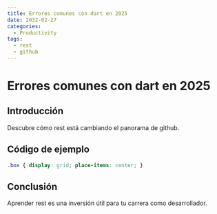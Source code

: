```yaml
---
title: Errores comunes con dart en 2025
date: 2032-02-27
categories:
  - Productivity
tags:
  - rest
  - github
---
```


# Errores comunes con dart en 2025

## Introducción

Descubre cómo rest está cambiando el panorama de github.

## Código de ejemplo

```css
.box { display: grid; place-items: center; }
```

## Conclusión

Aprender rest es una inversión útil para tu carrera como desarrollador.